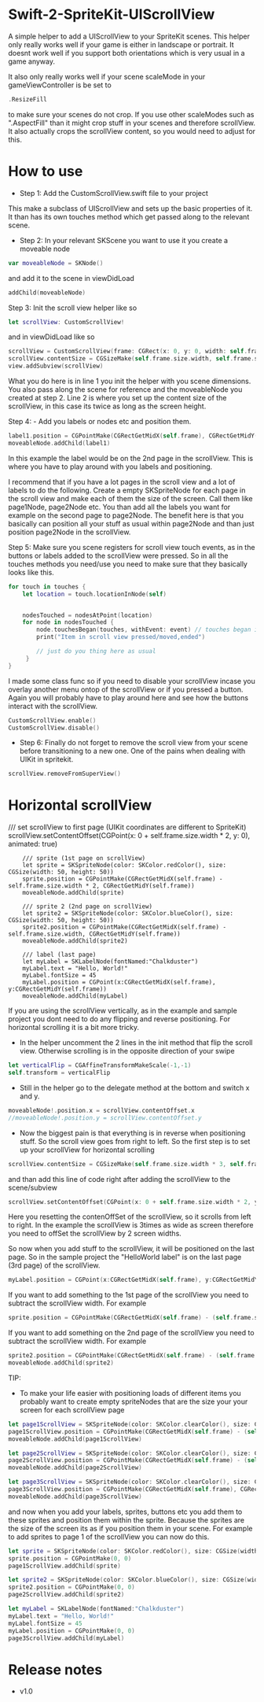 # Swift-2-SpriteKit-UIScrollView

A simple helper to add a UIScrollView to your SpriteKit scenes.
This helper only really works well if your game is either in landscape or portrait. It doesnt work well if you support both orientations which is very usual in a game anyway.

It also only really works well if your scene scaleMode in your gameViewController is be set to
```swift
.ResizeFill
```
to make sure your scenes do not crop. If you use other scaleModes such as ".AspectFill" than it might crop stuff in your scenes and therefore scrollView. It also actually crops the scrollView content, so you would need to adjust for this. 

# How to use

- Step 1: Add the CustomScrollView.swift file to your project

This make a subclass of UIScrollView and sets up the basic properties of it. It than has its own touches method which get passed along to the relevant scene.

- Step 2: In your relevant SKScene you want to use it you create a moveable node
 
```swift
var moveableNode = SKNode()
```

and add it to the scene in viewDidLoad

```swift
addChild(moveableNode)
```

Step 3: Init the scroll view helper like so

```swift
let scrollView: CustomScrollView!
```

and in viewDidLoad like so

```swift
scrollView = CustomScrollView(frame: CGRect(x: 0, y: 0, width: self.frame.size.width, height: self.frame.size.height), scene: self, moveableNode: moveableNode)
scrollView.contentSize = CGSizeMake(self.frame.size.width, self.frame.size.height * 2)
view.addSubview(scrollView) 
```

What you do here is in line 1 you init the helper with you scene dimensions. You also pass along the scene for reference and the moveableNode you created at step 2. Line 2 is where you set up the content size of the scrollView, in this case its twice as long as the screen height.

Step 4: - Add you labels or nodes etc and position them.

```swift
label1.position = CGPointMake(CGRectGetMidX(self.frame), CGRectGetMidY(self.frame) - self.frame.size.height)
moveableNode.addChild(label1)
```

In this example the label would be on the 2nd page in the scrollView. This is where you have to play around with you labels and positioning.

I recommend that if you have a lot pages in the scroll view and a lot of labels to do the following. Create a empty SKSpriteNode for each page in the scroll view and make each of them the size of the screen. Call them like page1Node, page2Node etc. You than add all the labels you want for example on the second page to page2Node. The benefit here is that you basically can position all your stuff as usual within page2Node and than just position page2Node in the scrollView.

Step 5: Make sure you scene registers for scroll view touch events, as in the buttons or labels added to the scrollView were pressed. So in all the touches methods you need/use you need to make sure that they basically looks like this.

```swift
for touch in touches {
    let location = touch.locationInNode(self)


    nodesTouched = nodesAtPoint(location)
    for node in nodesTouched {
        node.touchesBegan(touches, withEvent: event) // touches began in this case
        print("Item in scroll view pressed/moved,ended")

        // just do you thing here as usual
     }
}
```

I made some class func so if you need to disable your scrollView incase you overlay another menu ontop of the scrollView or if you pressed a button. Again you will probably have to play around here and see how the buttons interact with the scrollView.

```swift
CustomScrollView.enable()
CustomScrollView.disable()
```

- Step 6: Finally do not forget to remove the scroll view from your scene before transitioning to a new one. One of the pains when dealing with UIKit in spritekit.

```swift
scrollView.removeFromSuperView()
```

# Horizontal scrollView

/// set scrollView to first page (UIKit coordinates are different to SpriteKit)
        scrollView.setContentOffset(CGPoint(x: 0 + self.frame.size.width * 2, y: 0), animated: true)
        
        /// sprite (1st page on scrollView)
        let sprite = SKSpriteNode(color: SKColor.redColor(), size: CGSize(width: 50, height: 50))
        sprite.position = CGPointMake(CGRectGetMidX(self.frame) - self.frame.size.width * 2, CGRectGetMidY(self.frame))
        moveableNode.addChild(sprite)
        
        /// sprite 2 (2nd page on scrollView)
        let sprite2 = SKSpriteNode(color: SKColor.blueColor(), size: CGSize(width: 50, height: 50))
        sprite2.position = CGPointMake(CGRectGetMidX(self.frame) - self.frame.size.width, CGRectGetMidY(self.frame))
        moveableNode.addChild(sprite2)
        
        /// label (last page)
        let myLabel = SKLabelNode(fontNamed:"Chalkduster")
        myLabel.text = "Hello, World!"
        myLabel.fontSize = 45
        myLabel.position = CGPoint(x:CGRectGetMidX(self.frame), y:CGRectGetMidY(self.frame))
        moveableNode.addChild(myLabel)

If you are using the scrollView vertically, as in the example and sample project you dont need to do any flipping and reverse positioning.
For horizontal scrolling it is a bit more tricky.

- In the helper uncomment the 2 lines in the init method that flip the scroll view. Otherwise scrolling is in the opposite direction of your swipe
```swift
let verticalFlip = CGAffineTransformMakeScale(-1,-1)
self.transform = verticalFlip
```

- Still in the helper go to the delegate method at the bottom and switch x and y.
```swift
moveableNode!.position.x = scrollView.contentOffset.x
//moveableNode!.position.y = scrollView.contentOffset.y
```

- Now the biggest pain is that everything is in reverse when positioning stuff. So the scroll view goes from right to left. So the first step is to set up your scrollView for horizontal scrolling
```swift
scrollView.contentSize = CGSizeMake(self.frame.size.width * 3, self.frame.size.height) // makes it 3times as wide as screen
```
and than add this line of code right after adding the scrollView to the scene/subview
```swift
scrollView.setContentOffset(CGPoint(x: 0 + self.frame.size.width * 2, y: 0), animated: true)
```
Here you resetting the contenOffSet of the scrollView, so it scrolls from left to right. 
In the example the scrollView is 3times as wide as screen therefore you need to offSet the scrollView by 2 screen widths.

So now when you add stuff to the scrollView, it will be positioned on the last page. So in the sample project the "HelloWorld label" is on the last page (3rd page) of the scrollView.
```swift
myLabel.position = CGPoint(x:CGRectGetMidX(self.frame), y:CGRectGetMidY(self.frame))
```

If you want to add something to the 1st page of the scrollView you need to subtract the scrollView width. For example
```swift
sprite.position = CGPointMake(CGRectGetMidX(self.frame) - (self.frame.size.width * 2), CGRectGetMidY(self.frame))
```

If you want to add something on the 2nd page of the scrollView you need to subtract the scrollView width. For example

```swift
sprite2.position = CGPointMake(CGRectGetMidX(self.frame) - (self.frame.size.width), CGRectGetMidY(self.frame))
moveableNode.addChild(sprite2)
```

TIP:

- To make your life easier with positioning loads of different items you probably want to create empty spriteNodes that are the size your your screen for each scrollView page
```swift
let page1ScrollView = SKSpriteNode(color: SKColor.clearColor(), size: CGSizeMake(self.frame.size.width, self.frame.size.height))
page1ScrollView.position = CGPointMake(CGRectGetMidX(self.frame) - (self.frame.size.width * 2), CGRectGetMidY(self.frame))
moveableNode.addChild(page1ScrollView)

let page2ScrollView = SKSpriteNode(color: SKColor.clearColor(), size: CGSizeMake(self.frame.size.width, self.frame.size.height))
page2ScrollView.position = CGPointMake(CGRectGetMidX(self.frame) - (self.frame.size.width), CGRectGetMidY(self.frame))
moveableNode.addChild(page2ScrollView)

let page3ScrollView = SKSpriteNode(color: SKColor.clearColor(), size: CGSizeMake(self.frame.size.width, self.frame.size.height))
page3ScrollView.position = CGPointMake(CGRectGetMidX(self.frame), CGRectGetMidY(self.frame))
moveableNode.addChild(page3ScrollView)
```
and now when you add your labels, sprites, buttons etc you add them to these sprites and position them within the sprite. Because the sprites are the size of the screen its as if you position them in your scene. For example to add sprites to page 1 of the scrollView you can now do this.

```swift
let sprite = SKSpriteNode(color: SKColor.redColor(), size: CGSize(width: 50, height: 50))
sprite.position = CGPointMake(0, 0)
page1ScrollView.addChild(sprite)

let sprite2 = SKSpriteNode(color: SKColor.blueColor(), size: CGSize(width: 50, height: 50))
sprite2.position = CGPointMake(0, 0)
page2ScrollView.addChild(sprite2)

let myLabel = SKLabelNode(fontNamed:"Chalkduster")
myLabel.text = "Hello, World!"
myLabel.fontSize = 45
myLabel.position = CGPointMake(0, 0)
page3ScrollView.addChild(myLabel)
```

# Release notes

- v1.0
